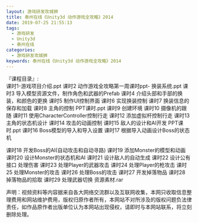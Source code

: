 ```yaml
---
layout: 游戏研发攻城狮
title: 泰州在线《Unity3d 动作游戏全攻略》2014   
date: 2019-07-25 21:55:13
tags:
  - 游戏研发
  - Unity3d
  - 泰州在线
categories:
  - 游戏研发攻城狮
keywords: 泰州在线《Unity3d 动作游戏全攻略》2014    
---
```

『课程目录』:  
课时1-游戏项目介绍.ppt
课时2   动作游戏全攻略第一周课时ppt- 换装系统.ppt
课时3   导入模型资源文件，制作角色和武器的Prefab
课时4   介绍头部和手部的换装，和颜色的更换
课时5   制作UI控制界面
课时6   实现换装控制
课时7   换装信息的保存和加载
课时8   主角的控制 PPT课时.ppt
课时9   创建环境
课时10   摄像机的跟随
课时11   使用CharacterController控制行走
课时12   添加虚拟杆控制行走
课时13   主角的状态机设计
课时14   攻击的动画控制
课时15   敌人的设计和AI开发 PPT课时.ppt
课时16   Boss模型的导入和导入设置
课时17   根据导入动画设计Boss的状态机
<!-- more --> 
课时18   开发Boss的AI(自动攻击和自动寻路)
课时19   添加Monster的模型和动画
课时20   设计Monster的状态机和AI
课时21   设计敌人的自动生成
课时22   设计公有接口 处理伤害
课时23   处理Player的武器攻击
课时24   处理Player的枪攻击
课时25   处理Monster的攻击
课时26   处理Boss的攻击
课时27   开发掉落物品
课时28   掉落物品的拾取
课时29   处理武器切换
资源素材.rar
<div class="post-copyright">
    <div class="post-copyright__author">
      <span class="post-copyright-meta">声明：视频资料等内容据来自各大网络交流群以及互联网收集，本网只收取信息整理费用和网站维护费用，版权归原作者所有，本网站不对所涉及的版权问题负法律责任，如作品原作者出版单位认为本网站出现侵权，请即时与本网站联系，将立刻删除处理。 </span>
    </div>
</div>

<blockquote class="blockquote-center">

</blockquote>

